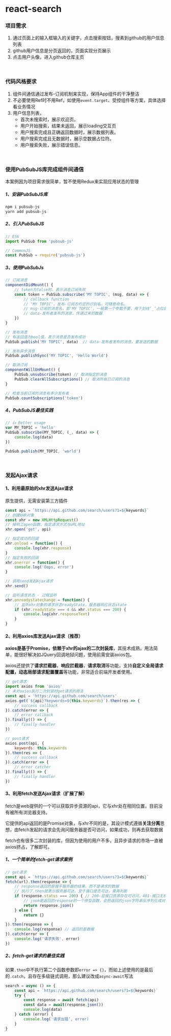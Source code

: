# react-search

### 项目需求
1. 通过页面上的输入框输入的关键字，点击搜索按钮，搜素到github的用户信息列表
2. github用户信息是分页返回的，页面实现分页展示
3. 点击用户头像，进入github仓库主页

&emsp;

### 代码风格要求
1. 组件间通信通过发布-订阅机制来实现，保持App组件的干净整洁
2. 不必要使用Ref时不用Ref，如使用`event.target`、受控组件等方案，具体选择看业务情况
3. 用户信息列表，
   - 首次未搜索时，展示欢迎页。
   - 用户开始搜索，结果未返回，展示loading交互页
   - 用户搜索完成且正确返回数据时，展示数据列表。
   - 用户搜索完成且无数据时，展示空数据占位符。
   - 用户搜索失败，展示错误信息。

&emsp;

### 使用PubSubJS库完成组件间通信
本案例因为项目需求很简单，暂不使用Redux来实现应用状态的管理
##### 1、安装PubSubJS库
```bash
npm i pubsub-js
yarn add pubsub-js
```

##### 2、引入PubSubJS
```js
// ES6
import PubSub from 'pubsub-js'

// CommonJS
const PubSub = require('pubsub-js')
```

##### 3、使用PubSubJs
```js
// 订阅消息
componentDidMount() {
    // token为false时，表示消息订阅失败
    const token = PubSub.subscribe('MY TOPIC', (msg, data) => {
        // callback function
        // 'MY TOPIC'，发布-订阅方约定的识别名，可随意命名。
        // msg-订阅的消息名，即'MY TOPIC'，一般第一个参数不要，用下划线‘_’占位即可
        // data-发布者发布的消息，传递过来的数据
    })
}

// 发布消息
// 有返回值为bool值，表示消息是否发布成功
PubSub.publish('MY TOPIC', data)  // data-发布者发布的消息，要发送的数据

// 发布异步消息
PubSub.publishSync('MY TOPIC', 'Hello World')

// 取消订阅
componentWillUnMount() {
    PubSub.unsubscribe(token) // 取消指定的消息
    PubSub.clearAllSubscriptions() // 取消所有已订阅的消息
}

// 检查当前订阅的消息有多少发布者
PubSub.countSubscriptions('token')
```

##### 4、PubSubJS最佳实践
```js
// 👍 Better usage
var MY_TOPIC = 'hello'
PubSub.subscribe(MY_TOPIC, (_, data) => {
	console.log(data)
})

PubSub.publish(MY_TOPIC, 'world')
```

&emsp;

### 发起Ajax请求

#### 1、利用最原始的xhr发送Ajax请求
原生提供，无需安装第三方插件
```js
const api = `https://api.github.com/search/users?1=${keywords}`
// 创建XHR对象
const xhr = new XMLHttpRequest()
// 掉哟工open函数，指定请求方式与URL地址
xhr.open('get', api)

// 指定成功的回调
xhr.onload = function() {
    console.log(xhr.response)
}
// 指定失败的回调
xhr.onerror = function() {
    console.log('Oops, error')
}

// 调用send发起Ajax请求
xhr.send()

// 监听请求状态 - 过程监听
xhr.onreadystatechange = function() {
    // 监听xhr对象的请求状态readyState，服务器响应状态state
    if (xhr.readyState === 4 && xhr.status === 200) {
        console.log(xhr.responseText)
    }
}
```


#### 2、利用axios库发送Ajax请求（推荐）
**axios是基于Promise，依赖于xhr的ajax的二次封装库**，其技术成熟，用法简单，能很好解决如JQuery回调地狱问题，使用前需安装axios包。

axios还提供了**请求拦截器**，**响应拦截器**，**请求取消**等功能，支持**自定义全局请求配置，动态局部请求配置覆盖**等功能，非常适合前端开发者使用。
```js
// get请求
import axios from 'axios'
// 未对axios执行二次封装时get请求的用法
const api = 'https://api.github.com/search/users'
axios.get(`${api}?keywords=${this.keywords}`).then(res => {
    // success callback
}).catch(error => {
    // error callback
}).finally(() => {
    // finally handler
})

// post请求
axios.post(api, {
    keywords: this.keywords
}).then(res => {
    // success callback
}).catch(error => {
    // error catcher 
}).finally(() => {
    // finally handler
})
```


#### 3、利用fetch发送Ajax请求（扩展了解）
fetch是web提供的一个可以获取异步资源的api，它与xhr处在相同位置，目前没有被所有浏览器支持。

它提供的api返回的是Promise对象，与xhr不同的是，其设计模式遵循**关注分离**思想，由fetch发起的请求会先询问服务器是否可访问，如果成功，则再去获取数据

fetch也有很多二次封装的库，但因为使用的用户不多，且异步请求的市场一直被axios挤占，了解即可。

##### 1、一个简单的fetch-get请求案例
```js
// get请求
const api = `https://api.github.com/search/users?1=${keywords}`
fetch(url).then(response => {
    // response返回的是握手服务器的结果，而不是请求的数据
    // 执行了.then就表示服务器可达，至于接口是否可达，需再判断
    if (response.status === 200) { // 200-且接口资源存在可访问，401-接口无权限，404-接口不存在
        // json是返回的response的一个原型函数，会把返回的json字符串反序列化成对象，包装成Promise格式返回出去
        return response.json()
    } else {
        return {}
    }
}).then(response => {
    console.log(response) // 返回的是数据
}).catch(error => {
    console.log('请求失败', error)
})
```

##### 2、fetch-get请求的最佳实践
如果`.then`中不执行第二个函数参数即`error => {}`，而如上述使用的是最后的`.catch`，且存在多级链式调用，那么建议改成`async-await`写法
```js
search = async () => {
    const api = `https://api.github.com/search/users?1=${keywords}`
    try {
        const response = await fetch(api)
        const data = await(response.json())
        console.log(data)
    } catch (error) {
        console.log('请求出错‘, error)
    }
}
```
